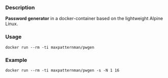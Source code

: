 ### Description

**Password generator** in a docker-container based on the lightweight Alpine Linux.

### Usage

    docker run --rm -ti maxpatternman/pwgen

### Example

    docker run --rm -ti maxpatternman/pwgen -s -N 1 16

